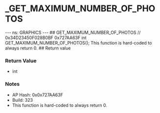 # _GET_MAXIMUM_NUMBER_OF_PHOTOS

--- ns: GRAPHICS --- ## GET_MAXIMUM_NUMBER_OF_PHOTOS  // 0x34D23450F028B0BF 0x727AA63F int GET_MAXIMUM_NUMBER_OF_PHOTOS();  This function is hard-coded to always return 0.  ## Return value

### Return Value
* int

### Notes
* AP Hash: 0x0x727AA63F
* Build: 323
* This function is hard-coded to always return 0.

